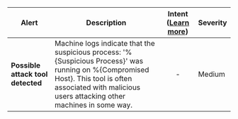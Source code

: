 |Alert|Description|Intent ([Learn more](#intentions))|Severity|
|----|----|:----:|--|
|**Possible attack tool detected**|Machine logs indicate that the suspicious process: '%{Suspicious Process}' was running on %{Compromised Host}. This tool is often associated with malicious users attacking other machines in some way.|-|Medium|
